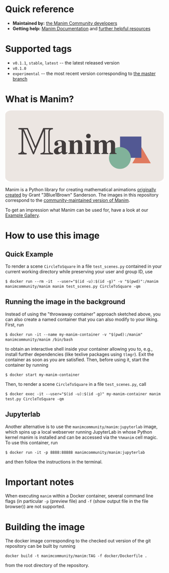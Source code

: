 # Quick reference
- **Maintained by:** [the Manim Community developers](https://github.com/ManimCommunity/manim)
- **Getting help:** [Manim Documentation](https://docs.manim.community) and [further helpful resources](https://manim.community)

# Supported tags
- `v0.1.1`, `stable`, `latest` -- the latest released version
- `v0.1.0`
- `experimental` -- the most recent version corresponding to [the master branch](https://github.com/ManimCommunity/manim)

# What is Manim?
![logo](https://raw.githubusercontent.com/ManimCommunity/manim/master/logo/cropped.png)

Manim is a Python library for creating mathematical animations [originally created](https://github.com/3b1b/manim) by Grant "3Blue1Brown" Sanderson. The images in this repository correspond to the [community-maintained version of Manim](https://github.com/ManimCommunity/manim).

To get an impression what Manim can be used for, have a look at our [Example Gallery](https://docs.manim.community/en/stable/examples.html).

# How to use this image
## Quick Example
To render a scene `CircleToSquare` in a file `test_scenes.py` contained in your current working directory while preserving your user and group ID, use
```
$ docker run --rm -it  --user="$(id -u):$(id -g)" -v "$(pwd)":/manim manimcommunity/manim manim test_scenes.py CircleToSquare -qm
```

## Running the image in the background
Instead of using the "throwaway container" approach sketched above, you can also create a named container that you can also modify to your liking. First, run
```
$ docker run -it --name my-manim-container -v "$(pwd):/manim" manimcommunity/manim /bin/bash
```
to obtain an interactive shell inside your container allowing you to, e.g., install further dependencies (like texlive packages using `tlmgr`). Exit the container as soon as you are satisfied. Then, before using it, start the container by running
```
$ docker start my-manim-container
```
Then, to render a scene `CircleToSquare` in a file `test_scenes.py`, call
```
$ docker exec -it --user="$(id -u):$(id -g)" my-manim-container manim test.py CircleToSquare -qm
```

## Jupyterlab
Another alternative is to use the `manimcommunity/manim:jupyterlab` image, which spins up a local webserver running
JupyterLab in whose Python kernel manim is installed and can be accessed via the `%%manim` cell magic. To use this container,
run
```
$ docker run -it -p 8888:88888 manimcommunity/manim:jupyterlab
```
and then follow the instructions in the terminal.

# Important notes
When executing `manim` within a Docker container, several command line flags (in particular `-p` (preview file) and `-f` (show output file in the file browser)) are not supported.

# Building the image
The docker image corresponding to the checked out version of the git repository
can be built by running
```
docker build -t manimcommunity/manim:TAG -f docker/Dockerfile .
```
from the root directory of the repository.